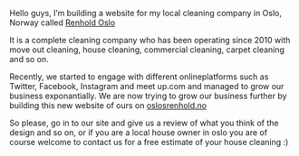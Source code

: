Hello guys, I’m building a website for my local cleaning company in Oslo, Norway called [Renhold Oslo](http://www.oslosrenhold.no)

It is a complete cleaning company who has been operating since 2010 with move out cleaning, house cleaning, commercial cleaning, carpet cleaning and so on. 

Recently, we started to engage with different onlineplatforms such as Twitter, Facebook, Instagram and meet up.com and managed to grow our business exponantially. We are now trying to grow our business further by building this new website of ours on [oslosrenhold.no](http://www.oslosrenhold.no)

So please, go in to our site and give us a review of what you think of the design and so on, or if you are a local house owner in oslo you are of course welcome to contact us for a free estimate of your house cleaning :)  

